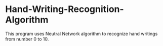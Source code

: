 # Hand-Writing-Recognition-Algorithm
This program uses Neutral Network algorithm to recognize hand writings from number 0 to 10.
